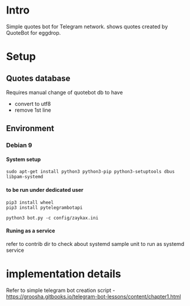# Intro
Simple quotes bot for Telegram network.
shows quotes created by QuoteBot for eggdrop.

# Setup
## Quotes database
Requires manual change of quotebot db to have
* convert to utf8
* remove 1st line

## Environment
### Debian 9
#### System setup
```sudo apt-get install python3 python3-pip python3-setuptools dbus libpam-systemd```
#### to be run under dedicated user
```
pip3 install wheel
pip3 install pytelegrambotapi

python3 bot.py -c config/zaykax.ini
```
#### Runing as a service
refer to contrib dir to check about systemd sample unit to run as systemd service

# implementation details
Refer to simple telegram bot creation script - https://groosha.gitbooks.io/telegram-bot-lessons/content/chapter1.html




